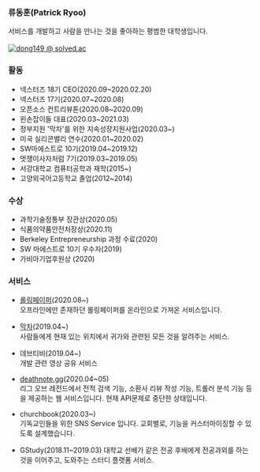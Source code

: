 ### 류동훈(Patrick Ryoo)
서비스를 개발하고 사람을 만나는 것을 좋아하는 평범한 대학생입니다. 
<br/><br/>
[![dong149 @ solved.ac](http://mazassumnida.wtf/api/v2/generate_badge?boj=dong149)](https://solved.ac/profile/dong149)
### 활동
- 넥스터즈 18기 CEO(2020.09~2020.02.20) 
- 넥스터즈 17기(2020.07~2020.08) 
- 오픈소스 컨트리뷰톤(2020.08~2020.09)
- 왼손잡이들 대표(2020.03~2021.03) 
- 정부지원 '막차'를 위한 지속성장지원사업(2020.03~) 
- 미국 실리콘밸리 연수(2020.01~2020.02) 
- SW마에스트로 10기(2019.04~2019.12) 
- 멋쟁이사자처럼 7기(2019.03~2019.05)
- 서강대학교 컴퓨터공학과 재학(2015~)
- 고양외국어고등학교 졸업(2012~2014)

### 수상
- 과학기술정통부 장관상(2020.05)
- 식품의약품안전처장상(2020.11)
- Berkeley Entrepreneurship 과정 수료(2020)
- SW 마에스트로 10기 우수자(2019)
- 가비아기업후원상 (2020)

### 서비스
- [롤링페이퍼](https://rollingpaper.website)(2020.08~)<br/>
오프라인에만 존재하던 롤링페이퍼를 온라인으로 가져온 서비스입니다.

- [막차](https://makkcha.com)(2019.04~)<br/>
사람들에게 현재 있는 위치에서 귀가와 관련된 모든 것을 알려주는 서비스.

- 데브티비(2019.04~)<br/>
개발 관련 영상 공유 서비스

- [deathnote.gg](https://league-of-legend-service.herokuapp.com/)(2020.04~05) <br/>
리그 오브 레전드에서 전적 검색 기능, 소환사 리뷰 작성 기능, 트롤러 분석 기능 등을 제공하는 웹 서비스입니다. 현재 API문제로 중단한 상태입니다.

- churchbook(2020.03~) <br/>
기독교인들을 위한 SNS Service 입니다. 교회별로, 기능을 커스터마이징할 수 있도록 설계했습니다.

- GStudy(2018.11~2019.03)
대학교 선배가 같은 전공 후배에게 전공과외를 하는 것을 이어주고, 도와주는 스터디 플랫폼 서비스.
